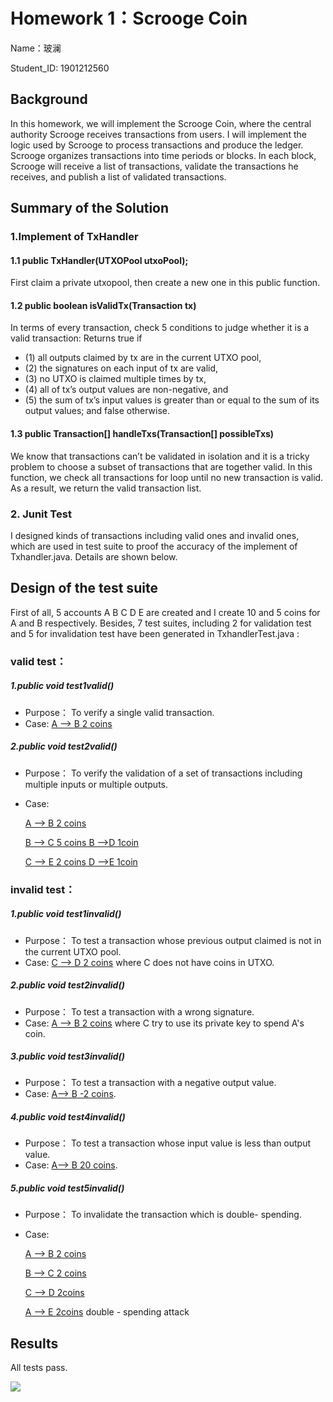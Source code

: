 # Homework 1：Scrooge Coin

Name：玻澜

Student_ID:   1901212560

## Background

In this homework, we will implement the Scrooge Coin, where the central authority Scrooge receives transactions from users. I will implement the logic used by Scrooge to process transactions and produce the ledger. Scrooge organizes transactions into time periods or
blocks. In each block, Scrooge will receive a list of transactions, validate the transactions he receives, and publish a list of validated transactions.

## Summary of the Solution

### 1.Implement of TxHandler

#### 1.1 public TxHandler(UTXOPool utxoPool);

First claim a private utxopool, then create a new one in this public function.

#### 1.2 public boolean isValidTx(Transaction tx)

In terms of every transaction,  check 5 conditions to judge whether it is a valid transaction: Returns true if

* (1) all outputs claimed by tx are in the current UTXO pool,
* (2) the signatures on each input of tx are valid,
* (3) no UTXO is claimed multiple times by tx,
* (4) all of tx’s output values are non-negative, and
* (5) the sum of tx’s input values is greater than or equal to the sum of
  its output values; and false otherwise.

#### 1.3 public Transaction[] handleTxs(Transaction[] possibleTxs)

We know that transactions can’t be validated in isolation and it is a tricky problem to choose a subset of transactions that are together valid. In this function,  we check all transactions for loop until no new transaction is valid. As a result, we return the valid transaction list.

### 2. Junit Test

I designed kinds of transactions including valid ones and invalid ones, which are used in test suite to proof the accuracy of the implement of Txhandler.java.  Details are shown below.

## Design of the test suite

First of all,  5 accounts A B C D E are created and I create 10 and 5 coins for A and B respectively. Besides, 7 test suites, including 2 for validation test and 5 for invalidation test have been generated in TxhandlerTest.java :

### valid test：

##### 1.public void test1valid()

- Purpose： To verify a single valid transaction.
- Case:   <u>A --> B   2 coins</u>

##### 2.public void test2valid()

- Purpose： To verify the validation of a set of transactions including multiple inputs or multiple outputs.

- Case:   

  <u>A --> B   2 coins</u>

  <u>B --> C    5 coins       B -->D  1coin</u>

  <u>C --> E     2 coins       D -->E  1coin</u>

### invalid test：

##### 1.public void test1invalid()

- Purpose： To test a transaction whose previous output claimed is not in the current UTXO pool.
- Case:   <u>C --> D   2 coins</u>   where  C  does not  have coins in UTXO.

##### 2.public void test2invalid()

- Purpose： To test a transaction with a wrong signature.
- Case:   <u>A --> B   2 coins</u>   where  C try to use its private key to spend A's coin.

##### 3.public void test3invalid()

- Purpose： To test a transaction with a negative output value.
- Case:   <u>A--> B   -2 coins</u>.

##### 4.public void test4invalid()

- Purpose： To test a transaction whose input value is less than output value.
- Case:   <u>A--> B   20 coins</u>.

##### 5.public void test5invalid()

- Purpose： To invalidate the transaction which is double- spending.

- Case:   

  <u>A --> B    2 coins</u>

  <u>B --> C    2 coins</u>

  <u>C --> D    2coins</u>

  <u>A --> E    2coins</u>   double - spending attack

## Results

All tests pass.

![](C:\Users\bolan\Desktop\result.png)